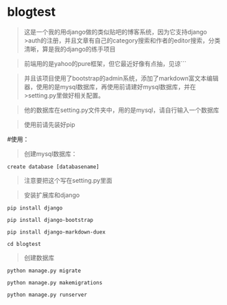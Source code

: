 # blogtest

>这是一个我的用django做的类似贴吧的博客系统，因为它支持django >auth的注册，并且文章有自己的category搜索和作者的editor搜索，分类清晰，算是我的django的练手项目

>前端用的是yahoo的pure框架，但它最近好像有点抽，见谅```

>并且该项目使用了bootstrap的admin系统，添加了markdown富文本编辑器，使用的是mysql数据库，再使用前请建好mysql数据库，并在>setting.py里做好相关配置。

>他的数据库在setting.py文件夹中，用的是mysql，请自行输入一个数据库

>使用前请先装好pip

#使用：
>创建mysql数据库：

    create database [databasename]  
    
>注意要把这个写在setting.py里面


>安装扩展库和django

    pip install django

    pip install django-bootstrap

    pip install django-markdown-duex

    cd blogtest
>创建数据库
    
    python manage.py migrate

    python manage.py makemigrations

    python manage.py runserver

